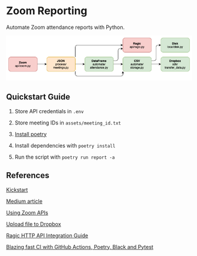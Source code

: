 # Zoom Reporting

Automate Zoom attendance reports with Python.

![workflow](assets/diagram.png)

## Quickstart Guide

1. Store API credentials in `.env`

2. Store meeting IDs in `assets/meeting_id.txt`

3. [Install poetry][1]

4. Install dependencies with `poetry install`

5. Run the script with `poetry run report -a`

## References

[Kickstart][2]

[Medium article][3]

[Using Zoom APIs][4]

[Upload file to Dropbox][5]

[Ragic HTTP API Integration Guide][6]

[Blazing fast CI with GitHub Actions, Poetry, Black and Pytest][7]

[1]: https://python-poetry.org/docs/#installation
[2]: https://github.com/mattcoding4days/kickstart
[3]: https://medium.com/swlh/how-i-automate-my-church-organisations-zoom-meeting-attendance-reporting-with-python-419dfe7da58c
[4]: https://marketplace.zoom.us/docs/api-reference/using-zoom-apis
[5]: https://stackoverflow.com/questions/23894221/upload-file-to-my-dropbox-from-python-script
[6]: https://www.ragic.com/intl/en/doc-api
[7]: https://medium.com/@vanflymen/blazing-fast-ci-with-github-actions-poetry-black-and-pytest-9e74299dd4a5
